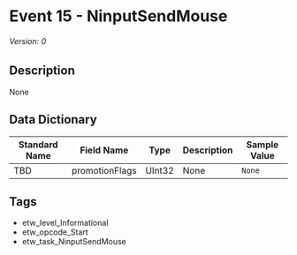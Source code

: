 # Event 15 - NinputSendMouse
###### Version: 0

## Description
None

## Data Dictionary
|Standard Name|Field Name|Type|Description|Sample Value|
|---|---|---|---|---|
|TBD|promotionFlags|UInt32|None|`None`|

## Tags
* etw_level_Informational
* etw_opcode_Start
* etw_task_NinputSendMouse